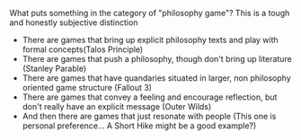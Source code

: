 What puts something in the category of "philosophy game"? This is a tough and honestly subjective distinction

 - There are games that bring up explicit philosophy texts and play with formal concepts(Talos Principle)
 - There are games that push a philosophy, though don't bring up literature (Stanley Parable)
 - There are games that have quandaries situated in larger, non philosophy oriented game structure (Fallout 3)
 - There are games that convey a feeling and encourage reflection, but don't really have an explicit message (Outer Wilds)
 - And then there are games that just resonate with people (This one is personal preference... A Short Hike might be a good example?)
